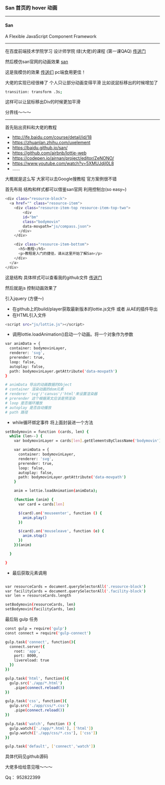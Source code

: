 ### San 首页的 hover 动画

---
#### San

A Flexible JavaScript Component Framework

---

在百度前端技术学院学习 设计师学院 绿(大佬)的课程 (第一课QAQ) [传送门](http://ife.baidu.com/course/detail/id/18)

然后模仿san官网的动画效果 [san](https://baidu.github.io/san/)

这是我模仿的效果 [传送们](https://xiaotiandada.github.io/Case/Anime/sanDemo/app/) pc端食用更佳！

大佬的实现已经很棒了 个人只让部分动画变得平滑 比如说鼠标移出的时候增加了

```bash
transition: transform .3s;
```

这样可以让鼠标移出Div的时候更加平滑

分界线～～～

---

首先贴出资料和大佬的教程

* http://ife.baidu.com/course/detail/id/18
* https://zhuanlan.zhihu.com/uxelement
* https://baidu.github.io/san/
* https://github.com/airbnb/lottie-web
* https://codepen.io/airnan/project/editor/ZeNONO/
* https://www.youtube.com/watch?v=5XMUJdjI0L8
* ......

大概就是这么写 大家可以去Google搜教程 官方案例很不错

首先布局 结构和样式都可以借鉴san官网 利用控制台(so easy~)

```bash
<div class="resource-block">
  <a href="" class="resource-item">
    <div class="resource-item-top resource-item-top-two">
        <div
        id="bm"
        class="bodymovin"
        data-movpath="js/compass.json">
      </div>
    </div>

    <div class="resource-item-bottom">
      <h5>教程</h5>
      <p>教程是入门的捷径，请从这里开始了解San</p>
    </div>
  </a>
</div>
```

这是结构 具体样式可以查看我的github文件 [传送门](https://github.com/xiaotiandada/Case/tree/master/Anime)

然后就是js 控制动画效果了

引入jquery (方便～)

* 在github上的build/player获取最新版本的lottie.js文件 或者 从AE的插件导出
* 在HTML引入文件
``` bash
<script src="js/lottie.js"></script>
```
* 调用lottie.loadAnimation()启动一个动画。将一个对象作为参数
```bash
var animData = {
  container: bodymovinLayer,
  renderer: 'svg',
  prerender: true,
  loop: false,
  autoplay: false,
  path: bodymovinLayer.getAttribute('data-movpath')
}

# animData 导出的动画数据的Object
# container 渲染动画的dom元素
# renderer 'svg'/'canvas'/'html'来设置渲染器
# prerender 这个根据英文应该是预渲染
# loop 是否循环播放
# autoplay 是否自动播放
# path 路径


```

* while循环绑定事件 将上面封装进一个方法

```bash
setBodymovin = function (cards, len) {
  while (len--) {
    var bodymovinLayer = cards[len].getElementsByClassName('bodymovin')[0]

    var animData = {
      container: bodymovinLayer,
      renderer: 'svg',
      prerender: true,
      loop: false,
      autoplay: false,
      path: bodymovinLayer.getAttribute('data-movpath')
    }

    anim = lottie.loadAnimation(animData);

    (function (anim) {
      var card = cards[len]

      $(card).on('mouseenter', function () {
        anim.play()
      })

      $(card).on('mouseleave', function (e) {
        anim.stop()
      })
    })(anim)

  }

}
```
* 最后获取元素调用
```bash

var resourceCards = document.querySelectorAll('.resource-block')
var facilityCards = document.querySelectorAll('.facility-block')
var len = resourceCards.length

setBodymovin(resourceCards, len)
setBodymovin(facilityCards, len)

```

最后贴 gulp 任务

```bash
const gulp = require('gulp')
const connect = require('gulp-connect')

gulp.task('connect', function(){
  connect.server({
    root: 'app',
    port: 8000,
    livereload: true
  })
})

gulp.task('html', function(){
  gulp.src('./app/*.html')
    .pipe(connect.reload())
})

gulp.task('css', function(){
  gulp.src('./app/css/*.css')
    .pipe(connect.reload())
})

gulp.task('watch', function () {
  gulp.watch(['./app/*.html'], ['html'])
  gulp.watch(['./app/css/*.css'], ['css'])
})

gulp.task('default', ['connect','watch'])
```

具体代码见github源码

大佬多给给意见哦～～～

Qq： 952822399